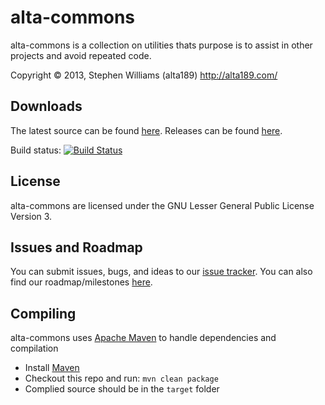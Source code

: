 alta-commons
=================

alta-commons is a collection on utilities thats
purpose is to assist in other projects and avoid
repeated code.

Copyright &copy; 2013, Stephen Williams (alta189) <http://alta189.com/>

Downloads
-----------------

The latest source can be found [here][Github].
Releases can be found [here][Releases].

Build status: [![Build Status](https://travis-ci.org/alta189/alta-commons.png)](https://travis-ci.org/alta189/alta-commons)

License
-----------------
alta-commons are licensed under the GNU Lesser General Public License Version 3.

Issues and Roadmap
-----------------
You can submit issues, bugs, and ideas to our [issue tracker][Issues]. You can also find our roadmap/milestones [here][Milestones].

Compiling
-----------------
alta-commons uses [Apache Maven][Maven] to handle dependencies and compilation
* Install [Maven][Maven Download]
* Checkout this repo and run: `mvn clean package`
* Complied source should be in the `target` folder

[alta189 site]: http://alta189.com/
[Github]: http://github.com/alta189/alta-commons
[Releases]: https://github.com/alta189/alta-commons/releases
[Issues]: https://github.com/alta189/alta-commons/issues
[Milestones]: https://github.com/alta189/alta-commons/issues/milestones
[License]: http://www.gnu.org/licenses/lgpl-3.0.txt
[Maven]: http://maven.apache.org/
[Maven Download]: http://maven.apache.org/download.html
